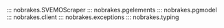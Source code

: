 ::: nobrakes.SVEMOScraper
::: nobrakes.pgelements
::: nobrakes.pgmodel
::: nobrakes.client
::: nobrakes.exceptions
::: nobrakes.typing